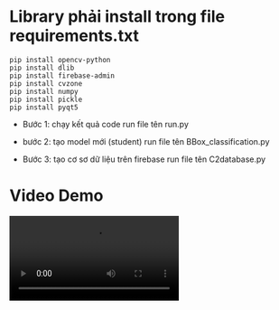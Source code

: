 
# Library phải install trong file requirements.txt
    pip install opencv-python
    pip install dlib
    pip install firebase-admin
    pip install cvzone
    pip install numpy
    pip install pickle
    pip install pyqt5

+ Bước 1: chạy kết quả code
    run file tên run.py

+ bước 2: tạo model mới (student)
    run file tên BBox_classification.py

+ Bước 3: tạo cơ sơ dữ liệu trên firebase
    run file tên C2database.py

# Video Demo

<video controls src="Video_Demo/facial attendance.mp4" title="Title"></video>
